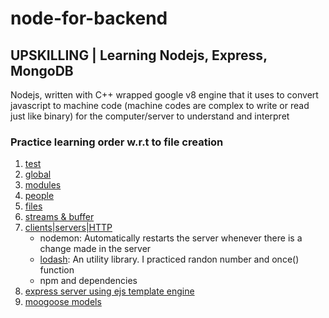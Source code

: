 # node-for-backend
## UPSKILLING | Learning Nodejs, Express, MongoDB
Nodejs, written with C++ wrapped google v8 engine that it uses to convert javascript to machine code (machine codes are complex to write or read just like binary) for the computer/server to understand and interpret

### Practice learning order w.r.t to file creation
1. [test](/test.js)
2. [global](/global.js)
3. [modules](/modules.js)
4. [people](/people.js)
5. [files](/files.js)
6. [streams & buffer](/streams.js)
7. [clients|servers|HTTP](/servernode.js)
    - nodemon: Automatically restarts the server whenever there is a change made in the server
    - [lodash](https://lodash.com/): An utility library. I practiced randon number and once() function
    - npm and dependencies
8. [express server using ejs template engine](/app.js)
9. [moogoose models](/models)
